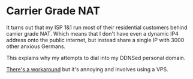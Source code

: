 # Carrier Grade NAT

It turns out that my ISP 1&1 run most of their residential customers behind carrier grade NAT. Which means that I don't have even a dynamic IP4 address onto the public internet, but instead share a single IP with 3000 other anxious Germans. 

This explains why my attempts to dial into my DDNSed personal domain. 

[There's a workaround](https://hacdias.com/2020/11/30/access-network-behind-cgnat) but it's annoying and involves using a VPS. 
